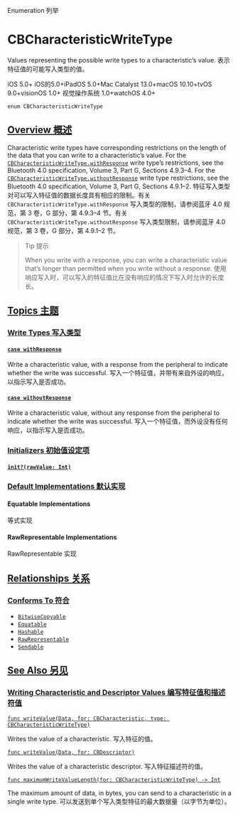 Enumeration 列举

# CBCharacteristicWriteType

Values representing the possible write types to a characteristic’s value.
表示特征值的可能写入类型的值。

iOS 5.0+ iOS的5.0+iPadOS 5.0+Mac Catalyst 13.0+macOS 10.10+tvOS 9.0+visionOS 1.0+ 视觉操作系统 1.0+watchOS 4.0+

```
enum CBCharacteristicWriteType
```



## [Overview 概述](https://developer.apple.com/documentation/corebluetooth/cbcharacteristicwritetype#overview)

Characteristic write types have corresponding restrictions on the length of the data that you can write to a characteristic’s value. For the [`CBCharacteristicWriteType.withResponse`](https://developer.apple.com/documentation/corebluetooth/cbcharacteristicwritetype/withresponse) write type’s restrictions, see the Bluetooth 4.0 specification, Volume 3, Part G, Sections 4.9.3–4. For the [`CBCharacteristicWriteType.withoutResponse`](https://developer.apple.com/documentation/corebluetooth/cbcharacteristicwritetype/withoutresponse) write type restrictions, see the Bluetooth 4.0 specification, Volume 3, Part G, Sections 4.9.1–2.
特征写入类型对可以写入特征值的数据长度具有相应的限制。有关 `CBCharacteristicWriteType.withResponse` 写入类型的限制，请参阅蓝牙 4.0 规范，第 3 卷，G 部分，第 4.9.3–4 节。有关 `CBCharacteristicWriteType.withoutResponse` 写入类型限制，请参阅蓝牙 4.0 规范，第 3 卷，G 部分，第 4.9.1–2 节。

> Tip 提示
>
> When you write with a response, you can write a characteristic value that’s longer than permitted when you write without a response.
> 使用响应写入时，可以写入的特征值比在没有响应的情况下写入时允许的长度长。



## [Topics 主题](https://developer.apple.com/documentation/corebluetooth/cbcharacteristicwritetype#topics)

### [Write Types 写入类型](https://developer.apple.com/documentation/corebluetooth/cbcharacteristicwritetype#Write-Types)

#### [`case withResponse`](https://developer.apple.com/documentation/corebluetooth/cbcharacteristicwritetype/withresponse)

Write a characteristic value, with a response from the peripheral to indicate whether the write was successful.
写入一个特征值，并带有来自外设的响应，以指示写入是否成功。



#### [`case withoutResponse`](https://developer.apple.com/documentation/corebluetooth/cbcharacteristicwritetype/withoutresponse)

Write a characteristic value, without any response from the peripheral to indicate whether the write was successful.
写入一个特征值，而外设没有任何响应，以指示写入是否成功。



### [Initializers 初始值设定项](https://developer.apple.com/documentation/corebluetooth/cbcharacteristicwritetype#Initializers)

#### [`init?(rawValue: Int)`](https://developer.apple.com/documentation/corebluetooth/cbcharacteristicwritetype/init(rawvalue:))



### [Default Implementations 默认实现](https://developer.apple.com/documentation/corebluetooth/cbcharacteristicwritetype#Default-Implementations)

#### Equatable Implementations

等式实现



#### RawRepresentable Implementations

RawRepresentable 实现



## [Relationships 关系](https://developer.apple.com/documentation/corebluetooth/cbcharacteristicwritetype#relationships)

### [Conforms To 符合](https://developer.apple.com/documentation/corebluetooth/cbcharacteristicwritetype#conforms-to)

- [`BitwiseCopyable`](https://developer.apple.com/documentation/Swift/BitwiseCopyable)
- [`Equatable`](https://developer.apple.com/documentation/Swift/Equatable)
- [`Hashable`](https://developer.apple.com/documentation/Swift/Hashable)
- [`RawRepresentable`](https://developer.apple.com/documentation/Swift/RawRepresentable)
- [`Sendable`](https://developer.apple.com/documentation/Swift/Sendable)



## [See Also 另见](https://developer.apple.com/documentation/corebluetooth/cbcharacteristicwritetype#see-also)

### [Writing Characteristic and Descriptor Values 编写特征值和描述符值](https://developer.apple.com/documentation/corebluetooth/cbcharacteristicwritetype#Writing-Characteristic-and-Descriptor-Values)

[`func writeValue(Data, for: CBCharacteristic, type: CBCharacteristicWriteType)`](https://developer.apple.com/documentation/corebluetooth/cbperipheral/writevalue(_:for:type:))

Writes the value of a characteristic.
写入特征的值。

[`func writeValue(Data, for: CBDescriptor)`](https://developer.apple.com/documentation/corebluetooth/cbperipheral/writevalue(_:for:))

Writes the value of a characteristic descriptor.
写入特征描述符的值。

[`func maximumWriteValueLength(for: CBCharacteristicWriteType) -> Int`](https://developer.apple.com/documentation/corebluetooth/cbperipheral/maximumwritevaluelength(for:))

The maximum amount of data, in bytes, you can send to a characteristic in a single write type.
可以发送到单个写入类型特征的最大数据量（以字节为单位）。